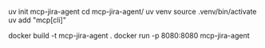 uv init mcp-jira-agent
 cd mcp-jira-agent/
 uv venv
 source .venv/bin/activate
 uv add "mcp[cli]"

docker build -t mcp-jira-agent .
docker run -p 8080:8080 mcp-jira-agent